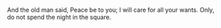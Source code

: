 And the old man said, Peace be to you; I will care for all your wants. Only, do not spend the night in the square.
